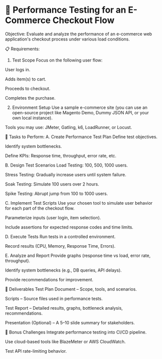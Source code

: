 # 🔧 Performance Testing for an E-Commerce Checkout Flow
Objective:
Evaluate and analyze the performance of an e-commerce web application's checkout process under various load conditions.

📋 Requirements:
1. Test Scope
Focus on the following user flow:

User logs in.

Adds item(s) to cart.

Proceeds to checkout.

Completes the purchase.

2. Environment Setup
Use a sample e-commerce site (you can use an open-source project like Magento Demo, Dummy JSON API, or your own local instance).

Tools you may use: JMeter, Gatling, k6, LoadRunner, or Locust.

🧪 Tasks to Perform:
A. Create Performance Test Plan
Define test objectives.

Identify system bottlenecks.

Define KPIs: Response time, throughput, error rate, etc.

B. Design Test Scenarios
Load Testing: 100, 500, 1000 users.

Stress Testing: Gradually increase users until system failure.

Soak Testing: Simulate 100 users over 2 hours.

Spike Testing: Abrupt jump from 100 to 1000 users.

C. Implement Test Scripts
Use your chosen tool to simulate user behavior for each part of the checkout flow.

Parameterize inputs (user login, item selection).

Include assertions for expected response codes and time limits.

D. Execute Tests
Run tests in a controlled environment.

Record results (CPU, Memory, Response Time, Errors).

E. Analyze and Report
Provide graphs (response time vs load, error rate, throughput).

Identify system bottlenecks (e.g., DB queries, API delays).

Provide recommendations for improvement.

📄 Deliverables
Test Plan Document – Scope, tools, and scenarios.

Scripts – Source files used in performance tests.

Test Report – Detailed results, graphs, bottleneck analysis, recommendations.

Presentation (Optional) – A 5–10 slide summary for stakeholders.

🎯 Bonus Challenges
Integrate performance testing into CI/CD pipeline.

Use cloud-based tools like BlazeMeter or AWS CloudWatch.

Test API rate-limiting behavior.

